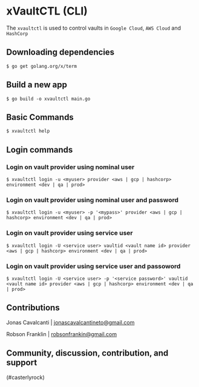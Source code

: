 # xVaultCTL (CLI)

The `xvaultctl` is used to control vaults in `Google Cloud`, `AWS Cloud` and `HashCorp`

## Downloading dependencies
```
$ go get golang.org/x/term
```
## Build a new app
```
$ go build -o xvaultctl main.go
```
## Basic Commands
```
$ xvaultctl help

```
## Login commands

### Login on vault provider using nominal user
```
$ xvaultctl login -u <myuser> provider <aws | gcp | hashcorp> environment <dev | qa | prod>
```
### Login on vault provider using nominal user and password
```
$ xvaultctl login -u <myuser> -p '<mypass>' provider <aws | gcp | hashcorp> environment <dev | qa | prod>
```
### Login on vault provider using service user
```
$ xvaultctl login -U <service user> vaultid <vault name id> provider <aws | gcp | hashcorp> environment <dev | qa | prod>
```
### Login on vault provider using service user and passoword
```
$ xvaultctl login -U <service user> -p '<service password>' vaultid <vault name id> provider <aws | gcp | hashcorp> environment <dev | qa | prod>
```
## Contributions
Jonas Cavalcanti | <jonascavalcantineto@gmail.com>

Robson Franklin | <robsonfrankin@gmail.com>

## Community, discussion, contribution, and support
(#casterlyrock)



